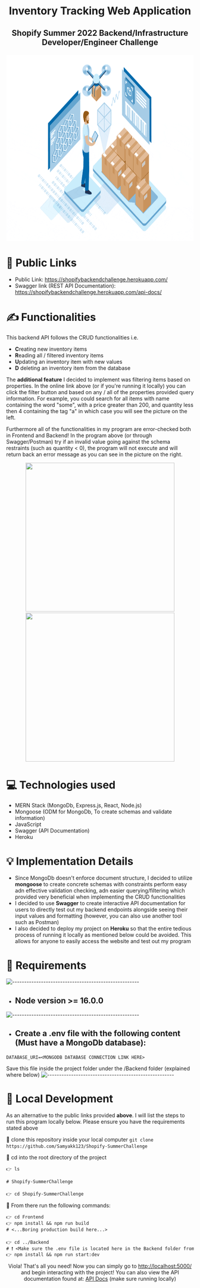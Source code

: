 # <p align="center">Inventory Tracking Web Application</p>

## <p align="center">Shopify Summer 2022 Backend/Infrastructure Developer/Engineer Challenge</p>

<img src="https://github.com/Samyakk123/Goblin-fighters/blob/main/temp2.gif" width="1000" height="500" />

# 🔗 Public Links

- Public Link: https://shopifybackendchallenge.herokuapp.com/
- Swagger link (REST API Documentation): https://shopifybackendchallenge.herokuapp.com/api-docs/

# ✍️ Functionalities 
This backend API follows the CRUD functionalities i.e.
- **C**reating new inventory items
- **R**eading all / filtered inventory items
- **U**pdating an inventory item with new values
- **D** deleting an inventory item from the database

The **additional feature** I decided to implement was filtering items based on properties. In the online link above (or if you're running it locally) you can click the filter button and based on any / all of the properties provided query information. For example, you could search for all items with name containing the word "some", with a price greater than 200, and quantity less then 4 containing the tag "a" in which case you will see the picture on the left. 

Furthermore all of the functionalities in my program are error-checked both in Frontend and Backend! In the program above (or through Swagger/Postman) try if an invalid value going against the schema restraints (such as quantity < 0), the program will not execute and will return back an error message as you can see in the picture on the right.
<p align="center"><img src="https://user-images.githubusercontent.com/54184722/148835708-96838ec9-532c-4e39-b61b-dcc13d039c28.png" width="400" height="400" />
<img src="https://user-images.githubusercontent.com/54184722/148840804-d8e7031e-a988-43da-80d2-87a19f17f32a.png" width="400" height="400" /></p>


# 💻 Technologies used

- MERN Stack (MongoDb, Express.js, React, Node.js)
- Mongoose (ODM for MongoDb, To create schemas and validate information)
- JavaScript
- Swagger (API Documentation)
- Heroku


# 💡 Implementation Details

- Since MongoDb doesn't enforce document structure, I decided to utilize **mongoose** to create concrete schemas with constraints perform easy adn effective validation checking, adn easier querying/filtering which provided very beneficial when implementing the CRUD functionalities
- I decided to use **Swagger** to create interactive API documentation for users to directly test out my backend endpoints alongside seeing their input values and formatting (however, you can also use another tool such as Postman)
- I also decided to deploy my project on **Heroku** so that the entire tedious process of running it locally as mentioned below could be avoided. This allows for anyone to easily access the website and test out my program

# 🚩 Requirements

![-----------------------------------------------------](https://raw.githubusercontent.com/andreasbm/readme/master/assets/lines/rainbow.png)

- ## Node version >= 16.0.0
![-----------------------------------------------------](https://raw.githubusercontent.com/andreasbm/readme/master/assets/lines/rainbow.png)
- ## Create a .env file with the following content (Must have a MongoDb database):

```env
DATABASE_URI=<MONGODB DATABASE CONNECTION LINK HERE>
```

Save this file inside the project folder under the /Backend folder (explained where below)
![-----------------------------------------------------](https://raw.githubusercontent.com/andreasbm/readme/master/assets/lines/rainbow.png)

# 💾 Local Development

As an alternative to the public links provided **above**. I will list the steps to run this program locally below. Please ensure you have the requirements stated above

🔎 clone this repository inside your local computer `git clone https://github.com/Samyakk123/Shopify-SummerChallenge`

🔎 cd into the root directory of the project

```diff
👉 ls

# Shopify-SummerChallenge

👉 cd Shopify-SummerChallenge
```

🔎 From there run the following commands:

```diff
👉 cd Frontend
👉 npm install && npm run build
# <...Boring production build here...>

👉 cd ../Backend
# ❗ <Make sure the .env file is located here in the Backend folder from the requirements above> ❗
👉 npm install && npm run start:dev
```

<p align="center">Viola! That's all you need! Now you can simply go to <a href="http://localhost:5000/">http://localhost:5000/</a> and begin interacting with the project! You can also view the API documentation found at: <a href="http://localhost:5000/api-docs">API Docs</a> (make sure running locally) </p>
